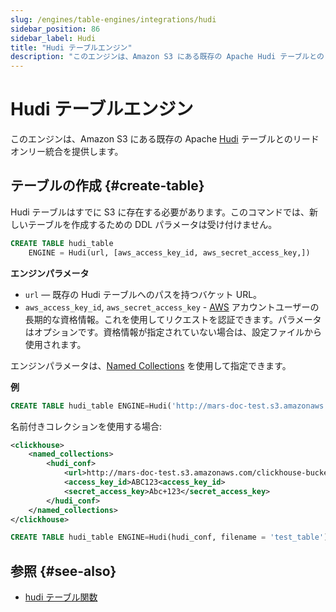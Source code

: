 ```yaml
---
slug: /engines/table-engines/integrations/hudi
sidebar_position: 86
sidebar_label: Hudi
title: "Hudi テーブルエンジン"
description: "このエンジンは、Amazon S3 にある既存の Apache Hudi テーブルとのリードオンリー統合を提供します。"
---
```



# Hudi テーブルエンジン

このエンジンは、Amazon S3 にある既存の Apache [Hudi](https://hudi.apache.org/) テーブルとのリードオンリー統合を提供します。

## テーブルの作成 {#create-table}

Hudi テーブルはすでに S3 に存在する必要があります。このコマンドでは、新しいテーブルを作成するための DDL パラメータは受け付けません。

``` sql
CREATE TABLE hudi_table
    ENGINE = Hudi(url, [aws_access_key_id, aws_secret_access_key,])
```

**エンジンパラメータ**

- `url` — 既存の Hudi テーブルへのパスを持つバケット URL。
- `aws_access_key_id`, `aws_secret_access_key` - [AWS](https://aws.amazon.com/) アカウントユーザーの長期的な資格情報。これを使用してリクエストを認証できます。パラメータはオプションです。資格情報が指定されていない場合は、設定ファイルから使用されます。

エンジンパラメータは、[Named Collections](/operations/named-collections.md) を使用して指定できます。

**例**

```sql
CREATE TABLE hudi_table ENGINE=Hudi('http://mars-doc-test.s3.amazonaws.com/clickhouse-bucket-3/test_table/', 'ABC123', 'Abc+123')
```

名前付きコレクションを使用する場合:

``` xml
<clickhouse>
    <named_collections>
        <hudi_conf>
            <url>http://mars-doc-test.s3.amazonaws.com/clickhouse-bucket-3/</url>
            <access_key_id>ABC123<access_key_id>
            <secret_access_key>Abc+123</secret_access_key>
        </hudi_conf>
    </named_collections>
</clickhouse>
```

```sql
CREATE TABLE hudi_table ENGINE=Hudi(hudi_conf, filename = 'test_table')
```

## 参照 {#see-also}

- [hudi テーブル関数](/sql-reference/table-functions/hudi.md)
